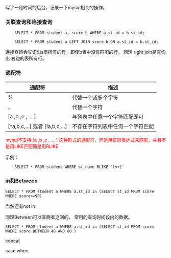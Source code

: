 写了一段时间的后台，记录一下mysql相关的操作。

### 关联查询和连接查询
```mysql
    SELECT * FROM student a, score b WHERE a.st_id = b.st_id; 
```
```mysql
    SELECT * FROM student a LEFT JOIN score b ON a.st_id = b.st_id; 
```
连接查询会查询出a表所有的行，即使b表中没有匹配的行。    同理  right join是查询出 右边的表所有行。

### 通配符
通配符 | 描述
------ | ----
%      | 代替一个或多个字符
_      | 代替一个字符
[a ,b ,c , ... ] | 与列表中任意一个字符匹配即可
[^a,b,c,...] 或者 [!a,b,c,...]      | 不存在字符列表中任何一个字符匹配

<div style="color:red" > mysql不支持 [a ,b ,c , ... ] 这种形式的通配符，而是用正则表达式来匹配，并且不是用LIKE匹配而是用RLIKE</div>

示例：
```mysql
    SELECT * FROM student WHERE st_name RLIKE '[v+]'
```

### in和Between
```mysql
SELECT * FROM student a WHERE a.st_id in (SELECT st_id FROM score WHERE score>=90)
```

当然还有not in    

同理Between可以查两者之间的， 常用的查询时间段内的数据。
```mysql
SELECT * FROM student a WHERE a.st_id in (SELECT st_id FROM score WHERE score BETWEEN 40 AND 60 )
```


concat

case when
